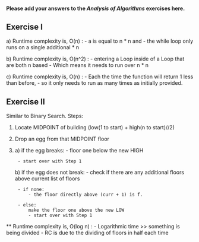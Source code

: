 #### Please add your answers to the ***Analysis of  Algorithms*** exercises here.

## Exercise I

a) Runtime complexity is, O(n) :
    - a is equal to n * n and 
    - the while loop only runs on a single additional * n

b) Runtime complexity is, O(n^2) :
    - entering a Loop inside of a Loop that are both n based
    - Which means it needs to run over n * n

c) Runtime complexity is, O(n) :
    - Each the time the function will return 1 less than before, 
    - so it only needs to run as many times as initially provided.

## Exercise II

Similar to Binary Search. Steps:
1. Locate MIDPOINT of building
    (low(1 to start) + high(n to start)//2)

2. Drop an egg from that MIDPOINT floor

3. a) if the egg breaks:
        - floor one below the new HIGH

        - start over with Step 1
    
    b) if the egg does not break:
        - check if there are any additional floors above current list of floors

        - if none:
            - the floor directly above (curr + 1) is f.

        - else:
            make the floor one above the new LOW
            - start over with Step 1

** Runtime complexity is, O(log n) :
    - Logarithmic time >> something is being divided 
    - RC is due to the dividing of floors in half each time